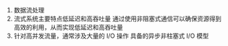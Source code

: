 1. 数据流处理
2. 流式系统主要特点低延迟和高吞吐量
  通过使用非阻塞式通信可以确保资源得到高效的利用，从而实现低延迟和高吞吐量
3. 针对高并发流量，通常涉及大量的 I/O 操作
  具备的异步非柱塞式 I/O 模型 